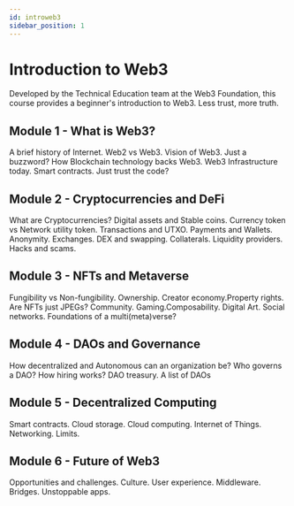 ```yaml
---
id: introweb3
sidebar_position: 1
---
```


# Introduction to Web3

Developed by the Technical Education team at the Web3 Foundation, this course provides a beginner's introduction to Web3. Less trust, more truth.

## Module 1 - What is Web3?
A brief history of Internet. Web2 vs Web3. Vision of Web3. Just a buzzword? How Blockchain technology backs Web3. Web3 Infrastructure today. Smart contracts. Just trust the code?

## Module 2 - Cryptocurrencies and DeFi
What are Cryptocurrencies? Digital assets and Stable coins. Currency token vs Network utility token. Transactions and UTXO. Payments and Wallets. Anonymity. Exchanges. DEX and swapping. Collaterals. Liquidity providers. Hacks and scams.

## Module 3 - NFTs and Metaverse
Fungibility vs Non-fungibility. Ownership. Creator economy.Property rights. Are NFTs just JPEGs? Community. Gaming.Composability. Digital Art. Social networks. Foundations of a multi(meta)verse?

## Module 4 - DAOs and Governance
How decentralized and Autonomous can an organization be? Who governs a DAO? How hiring works? DAO treasury. A list of DAOs

## Module 5 - Decentralized Computing
Smart contracts. Cloud storage. Cloud computing. Internet of Things. Networking. Limits.

## Module 6 - Future of Web3
Opportunities and challenges. Culture. User experience. Middleware. Bridges. Unstoppable apps.
